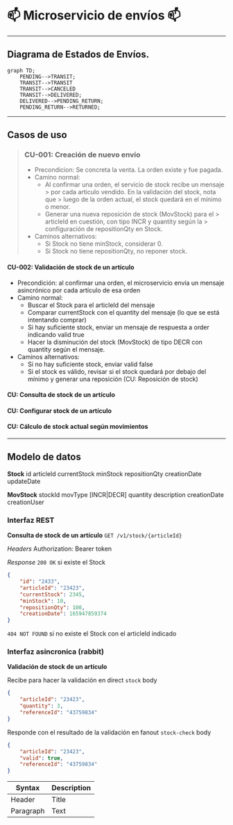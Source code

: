 # :mailbox: Microservicio de envíos :mailbox:
---

## Diagrama de Estados de Envíos.
```mermaid
graph TD;
    PENDING-->TRANSIT;
	TRANSIT-->TRANSIT
	TRANSIT-->CANCELED
	TRANSIT-->DELIVERED;
    DELIVERED-->PENDING_RETURN;
    PENDING_RETURN-->RETURNED;
```

---
## Casos de uso

> ### CU-001: Creación de nuevo envío
> - Precondicion: Se concreta la venta. La orden existe y fue pagada.
> - Camino normal:
> 	- Al confirmar una orden, el servicio de stock recibe un mensaje > por cada articulo vendido. En la validación del stock, nota que > luego de la orden actual, el stock quedará en el mínimo o menor.
> 	- Generar una nueva reposición de stock (MovStock) para el > articleId en cuestión, con tipo INCR y quantity según la > configuración de repositionQty en Stock.
> - Caminos alternativos:
> 	- Si Stock no tiene minStock, considerar 0.
> 	- Si Stock no tiene repositionQty, no reponer stock.

#### CU-002: Validación de stock de un artículo
- Precondición: al confirmar una orden, el microservicio envía un mensaje asincrónico por cada artículo de esa orden
- Camino normal:
	- Buscar el Stock para el articleId del mensaje
	- Comparar currentStock con el quantity del mensaje (lo que se está intentando comprar)
	- Si hay suficiente stock, enviar un mensaje de respuesta a order indicando valid true
	- Hacer la disminución del stock (MovStock) de tipo DECR con quantity según el mensaje.
- Caminos alternativos:
	- Si no hay suficiente stock, enviar valid false
	- Si el stock es válido, revisar si el stock quedará por debajo del mínimo y generar una reposición (CU: Reposición de stock)

#### CU: Consulta de stock de un artículo
#### CU: Configurar stock de un artículo
#### CU: Cálculo de stock actual según movimientos

---
## Modelo de datos

**Stock**
id
articleId
currentStock
minStock
repositionQty
creationDate
updateDate

**MovStock**
stockId
movType [INCR|DECR]
quantity
description
creationDate
creationUser

### Interfaz REST

**Consulta de stock de un artículo**
`GET /v1/stock/{articleId}`

*Headers*
Authorization: Bearer token

*Response*
`200 OK` si existe el Stock
```json
{
	"id": "2433",
	"articleId": "23423",
	"currentStock": 2345,
	"minStock": 10,
	"repositionQty": 100,
	"creationDate": 165947859374
}
```

`404 NOT FOUND` si no existe el Stock con el articleId indicado


### Interfaz asincronica (rabbit)

**Validación de stock de un artículo**

Recibe para hacer la validación en direct `stock`
body
```json
{
	"articleId": "23423",
	"quantity": 3,
	"referenceId": "43759834"
}
```

Responde con el resultado de la validación en fanout `stock-check`
body
```json
{
	"articleId": "23423",
	"valid": true,
	"referenceId": "43759834"
}
```


| Syntax      | Description |
| ----------- | ----------- |
| Header      | Title       |
| Paragraph   | Text        |


